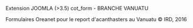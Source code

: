 Extension JOOMLA (>3.5) cot_form - BRANCHE VANUATU

Formulaires Oreanet pour le report d'acanthasters au Vanuatu © IRD, 2016
